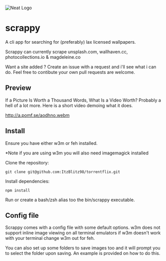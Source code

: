 ![Neat Logo](https://i.imgur.com/LtmsQ4v.png)
# scrappy
A cli app for searching for (preferably) lax licensed wallpapers.

Scrappy can currently scrape unsplash.com, wallhaven.cc, photocollections.io & magdeleine.co

Want a site added ? Create an issue with a request and i'll see what i can do. Feel free to contibute your own pull requests are welcome.

## Preview
If a Picture Is Worth a Thousand Words, What Is a Video Worth? Probably a hell of a lot more.
Here is a short video demoing what it does.

http://a.pomf.se/aodhno.webm

## Install
Ensure you have either w3m or feh installed.

*Note if you are using w3m you will also need imagemagick installed

Clone the repository:

```
git clone git@github.com:ItzBlitz98/torrentflix.git
```

Install dependencies:

```
npm install
```

Run or create a bash/zsh alias too the bin/scrappy executable.

## Config file
Scrappy comes with a config file with some default options.
w3m does not support inline image viewing on all terminal emulators if w3m doesn't work with your terminal change w3m out for feh.

You can also set up some folders to save images too and it will prompt you to select the folder upon saving. An example is provided on how to do this.
